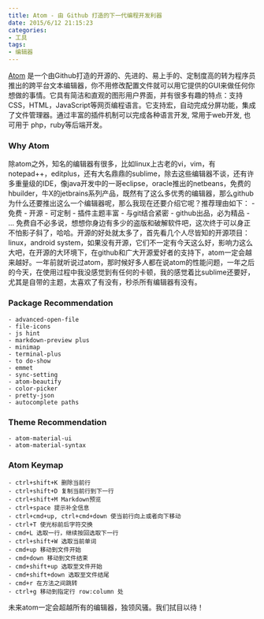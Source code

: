 ```yaml
---
title: Atom - 由 Github 打造的下一代编程开发利器
date: 2015/6/12 21:15:23
categories:
- 工具
tags:
- 编辑器
---
```


[Atom](https://atom.io/) 是一个由Github打造的开源的、先进的、易上手的、定制度高的转为程序员推出的跨平台文本编辑器，你不用修改配置文件就可以用它提供的GUI来做任何你想做的事情。它具有简洁和直观的图形用户界面，并有很多有趣的特点：支持CSS，HTML，JavaScript等网页编程语言。它支持宏，自动完成分屏功能，集成了文件管理器。通过丰富的插件机制可以完成各种语言开发, 常用于web开发, 也可用于 php，ruby等后端开发。
<!-- more -->

### Why Atom
除atom之外，知名的编辑器有很多，比如linux上古老的vi，vim，有notepad++，editplus，还有大名鼎鼎的sublime，除去这些编辑器不谈，还有许多重量级的IDE，像java开发中的一哥eclipse，oracle推出的netbeans，免费的hbuilder，牛X的jetbrains系列产品，既然有了这么多优秀的编辑器，那么github为什么还要推出这么一个编辑器呢，那么我现在还要介绍它呢？推荐理由如下：
    - 免费
    - 开源
    - 可定制
    - 插件主题丰富
    - 与git结合紧密
    - github出品，必为精品
    - ...
免费自不必多说，想想你身边有多少的盗版和破解软件吧，这次终于可以身正不怕影子斜了，哈哈。开源的好处就太多了，首先看几个人尽皆知的开源项目：linux，android system，如果没有开源，它们不一定有今天这么好，影响力这么大吧，在开源的大环境下，在github和广大开源爱好者的支持下，atom一定会越来越好。一年前就听说过atom，那时候好多人都在说atom的性能问题，一年之后的今天，在使用过程中我没感觉到有任何的卡顿，我的感觉着比sublime还要好，尤其是自带的主题，太喜欢了有没有，秒杀所有编辑器有没有。

### Package Recommendation
    - advanced-open-file
    - file-icons
    - js hint
    - markdown-preview plus
    - minimap
    - terminal-plus
    - to do-show
    - emmet
    - sync-setting
    - atom-beautify
    - color-picker
    - pretty-json
    - autocomplete paths

### Theme Recommendation
    - atom-material-ui
    - atom-material-syntax

### Atom Keymap
    - ctrl+shift+K 删除当前行
    - ctrl+shift+D 复制当前行到下一行
    - ctrl+shift+M Markdown预览
    - ctrl+space 提示补全信息
    - ctrl+cmd+up, ctrl+cmd+down 使当前行向上或者向下移动
    - ctrl+T 使光标前后字符交换
    - cmd+L 选取一行，继续按回选取下一行
    - ctrl+shift+W 选取当前单词
    - cmd+up 移动到文件开始
    - cmd+down 移动到文件结束
    - cmd+shift+up 选取至文件开始
    - cmd+shift+down 选取至文件结尾
    - cmd+r 在方法之间跳转
    - ctrl+g 移动到指定行 row:column 处

未来atom一定会超越所有的编辑器，独领风骚。我们拭目以待！
